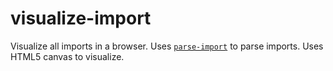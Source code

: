 # visualize-import

Visualize all imports in a browser. Uses [`parse-import`](https://www.github.com/SafalPandey/parse-import) to parse imports. Uses HTML5 canvas to visualize.

